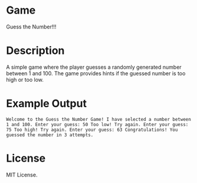# Game
Guess the Number!!! 

# Description

A simple game where the player guesses a randomly generated number between 1 and 100. The game provides hints if the guessed number is too high or too low.

# Example Output

``Welcome to the Guess the Number Game!
I have selected a number between 1 and 100.
Enter your guess: 50
Too low! Try again.
Enter your guess: 75
Too high! Try again.
Enter your guess: 63
Congratulations! You guessed the number in 3 attempts.``

# License
 MIT License.
